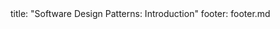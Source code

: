 <frontmatter>
title: "Software Design Patterns: Introduction"
footer: footer.md
</frontmatter>

<include src="container-inPage-asFlat.md" boilerplate />